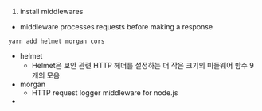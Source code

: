 1. install middlewares
- middleware processes requests before making a response
```
yarn add helmet morgan cors
```
- helmet
	-  Helmet은 보안 관련 HTTP 헤더를 설정하는 더 작은 크기의 미들웨어 함수 9개의 모음
- morgan
	- HTTP request logger middleware for node.js
- 


<!--stackedit_data:
eyJoaXN0b3J5IjpbLTE2MzU4MTMzMywtMjA4ODc0NjYxMl19
-->